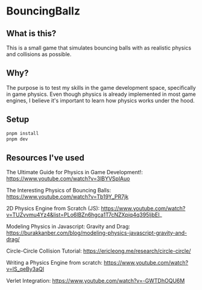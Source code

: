 # BouncingBallz

## What is this?

This is a small game that simulates bouncing balls with as realistic physics and collisions as possible.

## Why?

The purpose is to test my skills in the game development space, specifically in game physics. Even though physics is already implemented in most game engines, I believe it's important to learn how physics works under the hood.

## Setup

```sh
pnpm install
pnpm dev
```

## Resources I've used

The Ultimate Guide for Physics in Game Development!: https://www.youtube.com/watch?v=3lBYVSplAuo

The Interesting Physics of Bouncing Balls: https://www.youtube.com/watch?v=Tb19Y_PR7jk

2D Physics Engine from Scratch (JS): https://www.youtube.com/watch?v=TUZvvmu4Yz4&list=PLo6lBZn6hgca1T7cNZXpiq4q395ljbEI_

Modeling Physics in Javascript: Gravity and Drag: https://burakkanber.com/blog/modeling-physics-javascript-gravity-and-drag/

Circle-Circle Collision Tutorial: https://ericleong.me/research/circle-circle/

Writing a Physics Engine from scratch: https://www.youtube.com/watch?v=lS_qeBy3aQI

Verlet Integration: https://www.youtube.com/watch?v=-GWTDhOQU6M
